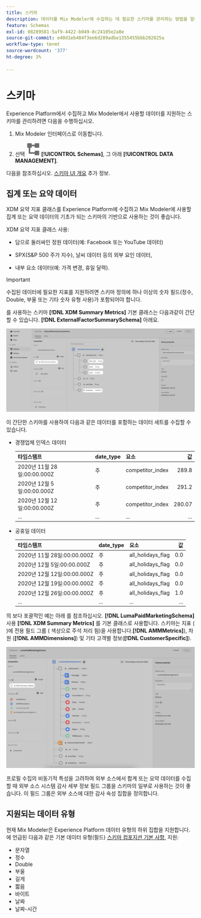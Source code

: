 ```yaml
---
title: 스키마
description: 데이터를 Mix Modeler에 수집하는 데 필요한 스키마를 관리하는 방법을 알아봅니다.
feature: Schemas
exl-id: 08289581-5af9-4422-b049-8c24105e2a8e
source-git-commit: e40d1eb484f3ee6d289adbe1355455bbb202825a
workflow-type: tm+mt
source-wordcount: '377'
ht-degree: 3%

---
```


# 스키마

Experience Platform에서 수집하고 Mix Modeler에서 사용할 데이터를 지원하는 스키마를 관리하려면 다음을 수행하십시오.

1. Mix Modeler 인터페이스로 이동합니다.

1. 선택 ![스키마](../assets/icons/Schemas.svg) **[!UICONTROL Schemas]**, 그 아래 **[!UICONTROL DATA MANAGEMENT]**.

다음을 참조하십시오. [스키마 UI 개요](https://experienceleague.adobe.com/docs/experience-platform/xdm/ui/overview.html?lang=en) 추가 정보.

## 집계 또는 요약 데이터

XDM 요약 지표 클래스를 Experience Platform에 수집하고 Mix Modeler에 사용할 집계 또는 요약 데이터의 기초가 되는 스키마의 기반으로 사용하는 것이 좋습니다.

XDM 요약 지표 클래스 사용:

- 담으로 둘러싸인 정원 데이터(예: Facebook 또는 YouTube 데이터)

- SPX(S&amp;P 500 주가 지수), 날씨 데이터 등의 외부 요인 데이터,

- 내부 요소 데이터(예: 가격 변경, 휴일 달력).

>[!IMPORTANT]
>
>수집된 데이터에 필요한 지표를 지원하려면 스키마 정의에 하나 이상의 숫자 필드(정수, Double, 부울 또는 기타 숫자 유형 사용)가 포함되어야 합니다.

를 사용하는 스키마 **[!DNL XDM Summary Metrics]** 기본 클래스는 다음과같이 간단할 수 있습니다. **[!DNL ExternalFactorSummarySchema]** 아래요.

![외부 요인 스키마](../assets/external-factors-schema.png)

이 간단한 스키마를 사용하여 다음과 같은 데이터를 포함하는 데이터 세트를 수집할 수 있습니다.

- 경쟁업체 인덱스 데이터

  | 타임스탬프 | date_type | 요소 | 값 |
  |---|---|---|--:|
  | 2020년 11월 28일:00:00.000Z | 주 | competitor_index | 289.8 |
  | 2020년 12월 5일:00:00.000Z | 주 | competitor_index | 291.2 |
  | 2020년 12월 12일:00:00.000Z | 주 | competitor_index | 280.07 |
  | ... | ... | ... | ... |

- 공휴일 데이터

  | 타임스탬프 | date_type | 요소 | 값 |
  |---|---|---|--:|
  | 2020년 11월 28일:00:00.000Z | 주 | all_holidays_flag | 0.0 |
  | 2020년 12월 5일:00:00.000Z | 주 | all_holidays_flag | 0.0 |
  | 2020년 12월 12일:00:00.000Z | 주 | all_holidays_flag | 0.0 |
  | 2020년 12월 19일:00:00.000Z | 주 | all_holidays_flag | 0.0 |
  | 2020년 12월 26일:00:00.000Z | 주 | all_holidays_flag | 1.0 |
  | ... | ... | ... | ... |


의 보다 포괄적인 예는 아래 를 참조하십시오. **[!DNL LumaPaidMarketingSchema]** 사용 **[!DNL XDM Summary Metrics]** 를 기본 클래스로 사용합니다. 스키마는 지표 ( )에 전용 필드 그룹 ( 색상으로 주석 처리 됨)을 사용합니다.**[!DNL AMMMetrics]**), 차원 (**[!DNL AMMDimensions]**) 및 기타 고객별 정보(**[!DNL CustomerSpecific]**).

![요약 스키마](../assets/summary-schema.png)

프로필 수집의 비동기적 특성을 고려하여 외부 소스에서 합계 또는 요약 데이터를 수집할 때 외부 소스 시스템 감사 세부 정보 필드 그룹을 스키마의 일부로 사용하는 것이 좋습니다. 이 필드 그룹은 외부 소스에 대한 감사 속성 집합을 정의합니다.


## 지원되는 데이터 유형

현재 Mix Modeler은 Experience Platform 데이터 유형의 하위 집합을 지원합니다. 에 언급된 다음과 같은 기본 데이터 유형(필드) [스키마 컴포지션 기본 사항](https://experienceleague.adobe.com/docs/experience-platform/xdm/schema/composition.html?lang=en#data-type), 지원:

- 문자열
- 정수
- Double
- 부울
- 길게
- 짧음
- 바이트
- 날짜
- 날짜-시간
